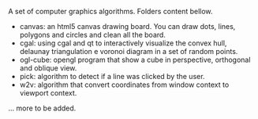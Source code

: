 A set of computer graphics algorithms. Folders content bellow.

- canvas: an html5 canvas drawing board. You can draw dots, lines, polygons and circles and clean all the board.
- cgal: using cgal and qt to interactively visualize the convex hull, delaunay triangulation e voronoi diagram in a set of random points.
- ogl-cube: opengl program that show a cube in perspective, orthogonal and oblique view.
- pick: algorithm to detect if a line was clicked by the user.
- w2v: algorithm that convert coordinates from window context to viewport context.


... more to be added.

